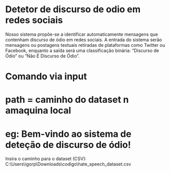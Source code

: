 # Detetor de discurso de odio em redes sociais
Nosso sistema propõe-se a identificar automaticamente mensagens que contenham discurso de ódio em redes sociais. A entrada do sistema serão mensagens ou postagens textuais retiradas de plataformas como Twitter ou Facebook, enquanto a saída será uma classificação binária: “Discurso de Ódio” ou “Não É Discurso de Ódio”.
# Comando via input
# path = caminho do dataset n amaquina local
# eg: Bem-vindo ao sistema de deteção de discurso de ódio!
Insira o caminho para o dataset (CSV): C:\Users\igorp\Downloads\codigo\hate_speech_dataset.csv 
